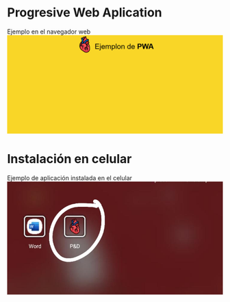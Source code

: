 # Progresive Web Aplication

Ejemplo en el navegador web
![Pagina principal](/images/pagina_principal.png)

# Instalación en celular

Ejemplo de aplicación instalada en el celular
![Pagina secundaria](/images/pagina_secundaria.jpg)


